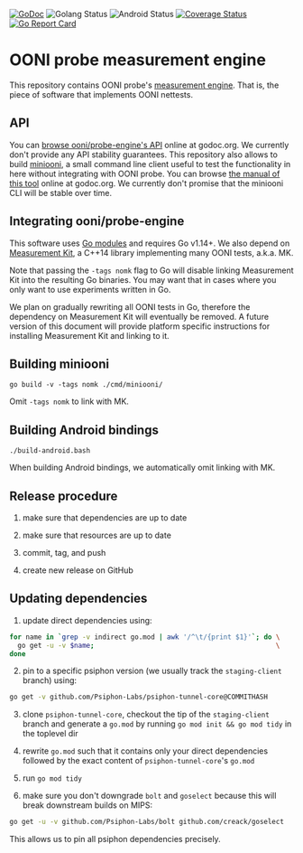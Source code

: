 [![GoDoc](https://godoc.org/github.com/ooni/probe-engine?status.svg)](https://godoc.org/github.com/ooni/probe-engine) ![Golang Status](https://github.com/ooni/probe-engine/workflows/golang/badge.svg) ![Android Status](https://github.com/ooni/probe-engine/workflows/android/badge.svg) [![Coverage Status](https://coveralls.io/repos/github/ooni/probe-engine/badge.svg?branch=master)](https://coveralls.io/github/ooni/probe-engine?branch=master) [![Go Report Card](https://goreportcard.com/badge/github.com/ooni/probe-engine)](https://goreportcard.com/report/github.com/ooni/probe-engine)

# OONI probe measurement engine

This repository contains OONI probe's [measurement engine](
https://github.com/ooni/spec/tree/master/probe#engine). That is, the
piece of software that implements OONI nettests.

## API

You can [browse ooni/probe-engine's API](
https://godoc.org/github.com/ooni/probe-engine)
online at godoc.org. We currently don't provide any API
stability guarantees.
This repository also allows to build [miniooni](cmd/miniooni), a
small command line client useful to test the functionality in here
without integrating with OONI probe. You can browse [the manual
of this tool](
https://godoc.org/github.com/ooni/probe-engine/cmd/miniooni)
online at godoc.org. We currently don't promise that the
miniooni CLI will be stable over time.

## Integrating ooni/probe-engine

This software uses [Go modules](https://github.com/golang/go/wiki/Modules)
and requires Go v1.14+. We also depend on [Measurement Kit](
https://github.com/measurement-kit/measurement-kit), a C++14 library
implementing many OONI tests, a.k.a. MK.

Note that passing the `-tags nomk` flag to Go will disable linking
Measurement Kit into the resulting Go binaries. You may want that in
cases where you only want to use experiments written in Go.

We plan on gradually rewriting all OONI tests in Go, therefore the
dependency on Measurement Kit will eventually be removed. A future version
of this document will provide platform specific instructions for
installing Measurement Kit and linking to it.

## Building miniooni

```
go build -v -tags nomk ./cmd/miniooni/
```

Omit `-tags nomk` to link with MK.

## Building Android bindings

```
./build-android.bash
```

When building Android bindings, we automatically omit linking with MK.

## Release procedure

1. make sure that dependencies are up to date

2. make sure that resources are up to date

3. commit, tag, and push

4. create new release on GitHub

## Updating dependencies

1. update direct dependencies using:

```bash
for name in `grep -v indirect go.mod | awk '/^\t/{print $1}'`; do \
  go get -u -v $name;                                             \
done
```

2. pin to a specific psiphon version (we usually track the
`staging-client` branch) using:

```bash
go get -v github.com/Psiphon-Labs/psiphon-tunnel-core@COMMITHASH
```

3. clone `psiphon-tunnel-core`, checkout the tip of the `staging-client`
branch and generate a `go.mod` by running `go mod init && go mod tidy` in
the toplevel dir

4. rewrite `go.mod` such that it contains only your direct dependencies
followed by the exact content of `psiphon-tunnel-core`'s `go.mod`

5. run `go mod tidy`

6. make sure you don't downgrade `bolt` and `goselect` because this
will break downstream builds on MIPS:

```bash
go get -u -v github.com/Psiphon-Labs/bolt github.com/creack/goselect
```

This allows us to pin all psiphon dependencies precisely.
